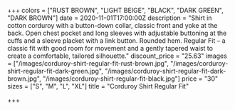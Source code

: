 +++
colors = ["RUST BROWN", "LIGHT BEIGE", "BLACK", "DARK GREEN", "DARK BROWN"]
date = 2020-11-01T17:00:00Z
description = "Shirt in cotton corduroy with a button-down collar, classic front and yoke at the back. Open chest pocket and long sleeves with adjustable buttoning at the cuffs and a sleeve placket with a link button. Rounded hem. Regular Fit – a classic fit with good room for movement and a gently tapered waist to create a comfortable, tailored silhouette."
discount_price = "25.63"
images = ["/images/corduroy-shirt-regular-fit-rust-brown.jpg", "/images/corduroy-shirt-regular-fit-dark-green.jpg", "/images/corduroy-shirt-regular-fit-dark-brown.jpg", "/images/corduroy-shirt-regular-fit-black.jpg"]
price = "30"
sizes = ["S", "M", "L", "XL"]
title = "Corduroy Shirt Regular Fit"

+++
